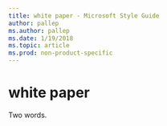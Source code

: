 ```yaml
---
title: white paper - Microsoft Style Guide
author: pallep
ms.author: pallep
ms.date: 1/19/2018
ms.topic: article
ms.prod: non-product-specific
---
```


# white paper

Two words.

